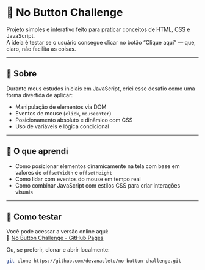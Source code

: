 # 🎯 No Button Challenge

Projeto simples e interativo feito para praticar conceitos de HTML, CSS e JavaScript.  
A ideia é testar se o usuário consegue clicar no botão “Clique aqui” — que, claro, não facilita as coisas.

---

## 📌 Sobre

Durante meus estudos iniciais em JavaScript, criei esse desafio como uma forma divertida de aplicar:

- Manipulação de elementos via DOM
- Eventos de mouse (`click`, `mouseenter`)
- Posicionamento absoluto e dinâmico com CSS
- Uso de variáveis e lógica condicional

---

## 🧠 O que aprendi

- Como posicionar elementos dinamicamente na tela com base em valores de `offsetWidth` e `offsetHeight`
- Como lidar com eventos do mouse em tempo real
- Como combinar JavaScript com estilos CSS para criar interações visuais

---

## 🚀 Como testar

Você pode acessar a versão online aqui:  
🔗 [No Button Challenge - GitHub Pages](https://devanacleto.github.io/no-button-challenge/)

Ou, se preferir, clonar e abrir localmente:

```bash
git clone https://github.com/devanacleto/no-button-challenge.git
